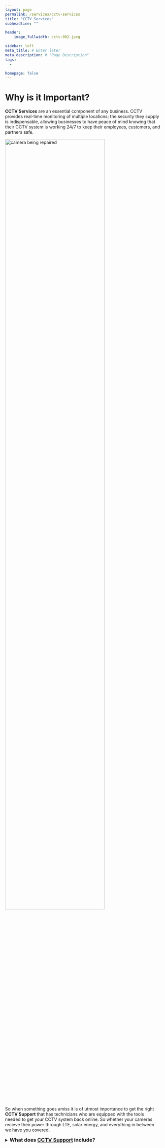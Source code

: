```yaml
---
layout: page
permalink: /services/cctv-services
title: "CCTV Services"
subheadline: ""

header:
    image_fullwidth: cctv-002.jpeg

sidebar: left
meta_title: # Enter later
meta_description: # "Page Description"
tags:
  - 

homepage: false
---
```




# Why is it Important?

 **CCTV Services** are an essential component of any business. CCTV provides real-time monitoring of multiple locations; the security they supply is indispensable, allowing businesses to have peace of mind knowing that their CCTV system is working 24/7 to keep their employees, customers, and partners safe.

<img id="cctv-003"
     src="../images/cctv-001.jpeg"
     alt="camera being repaired"
     width="80%" height="auto"
     style="position: /*left|center|right*/"
     />

So when something goes amiss it is of utmost importance to get the right __CCTV Support__ that has technicians who are equipped with the tools needed to get your CCTV system back online. So whether your cameras recieve their power through LTE, solar energy, and everything in between we have you covered. 

<details>
<summary><h3 style="display:inline">What does <a href="URL">CCTV Support</a> include?</h3></summary>

- `CCTV installations`
- `Troubleshooting`
- `Camera replacements`







<!-- 

AI TEXT: CCTV (closed-circuit television) command centers are an essential component of modern security systems. These centers are responsible for monitoring, recording, and analyzing CCTV footage in order to detect and respond to potential security threats. In this article, we will discuss the role of CCTV command centers and the support they provide to ensure the safety and security of individuals and properties.

The primary function of a CCTV command center is to monitor CCTV footage in real-time. This allows security personnel to quickly detect and respond to any potential security threats, such as intruders or suspicious activity. The CCTV command center is typically staffed by trained operators who are responsible for monitoring the footage, identifying potential threats, and alerting the appropriate authorities.

In addition to real-time monitoring, CCTV command centers also provide support for recording and analyzing CCTV footage. This allows security personnel to review footage after an incident has occurred and identify any potential suspects or clues. It also enables them to analyze patterns of behavior or suspicious activity in order to improve their overall security efforts.

One of the key benefits of CCTV command centers is the ability to remotely monitor CCTV footage. This allows security personnel to monitor multiple locations from a single location, which can save time and resources. Additionally, CCTV command centers can also be integrated with other security systems, such as access control systems and alarm systems, to provide a more comprehensive security solution.

Another important aspect of CCTV command centers is their ability to provide live feeds to other organizations and authorities. This allows for a rapid response in case of emergency and also helps in providing evidence to the law enforcement agencies. This can be especially useful in cases of emergency or during high-security events.

It is important to note that CCTV command centers require regular maintenance and updates to ensure they are operating at their fullest potential. This includes regular testing of the CCTV equipment and software, as well as routine cleaning and maintenance of the cameras and other equipment.

In conclusion, CCTV command centers play a vital role in ensuring the safety and security of individuals and properties. They provide real-time monitoring, recording, and analysis of CCTV footage, as well as remote monitoring capabilities and integration with other security systems. Regular maintenance and updates are also essential to ensure that CCTV command centers are operating at their fullest potential. With the support of a CCTV command center, organizations can have the peace of mind that their security is in good hands.



/-->
